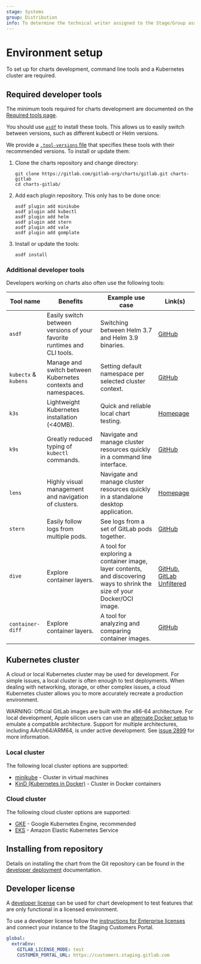 ```yaml
---
stage: Systems
group: Distribution
info: To determine the technical writer assigned to the Stage/Group associated with this page, see https://handbook.gitlab.com/handbook/product/ux/technical-writing/#assignments
---
```


# Environment setup

To set up for charts development, command line tools and a
Kubernetes cluster are required.

## Required developer tools

The minimum tools required for charts development are documented on the [Required tools page](../installation/tools.md).

You should use [`asdf`](https://github.com/asdf-vm/asdf) to install these tools.
This allows us to easily switch between versions, such as different kubectl or Helm versions.

We provide a [`.tool-versions` file](https://gitlab.com/gitlab-org/charts/gitlab/blob/master/.tool-versions)
that specifies these tools with their recommended versions. To install or update them:

1. Clone the charts repository and change directory:

   ```shell
   git clone https://gitlab.com/gitlab-org/charts/gitlab.git charts-gitlab
   cd charts-gitlab/
   ```

1. Add each plugin repository. This only has to be done once:

   ```shell
   asdf plugin add minikube
   asdf plugin add kubectl
   asdf plugin add helm
   asdf plugin add stern
   asdf plugin add vale
   asdf plugin add gomplate
   ```

1. Install or update the tools:

   ```shell
   asdf install
   ```

### Additional developer tools

Developers working on charts also often use the following tools:

Tool name | Benefits | Example use case | Link(s)
-|-|-|-
`asdf` | Easily switch between versions of your favorite runtimes and CLI tools. | Switching between Helm 3.7 and Helm 3.9 binaries. | [GitHub](https://github.com/asdf-vm/asdf)
`kubectx` & `kubens` | Manage and switch between Kubernetes contexts and namespaces. | Setting default namespace per selected cluster context. | [GitHub](https://github.com/ahmetb/kubectx)
`k3s` | Lightweight Kubernetes installation (<40MB). | Quick and reliable local chart testing. | [Homepage](https://k3s.io)
`k9s` | Greatly reduced typing of `kubectl` commands. | Navigate and manage cluster resources quickly in a command line interface. | [GitHub](https://github.com/derailed/k9s)
`lens` | Highly visual management and navigation of clusters. | Navigate and manage cluster resources quickly in a standalone desktop application. | [Homepage](https://k8slens.dev/)
`stern` | Easily follow logs from multiple pods. | See logs from a set of GitLab pods together. | [GitHub](https://github.com/stern/stern)
`dive` | Explore container layers. | A tool for exploring a container image, layer contents, and discovering ways to shrink the size of your Docker/OCI image. | [GitHub](https://github.com/wagoodman/dive), [GitLab Unfiltered](https://youtu.be/9kdE-ye6vlc)
`container-diff` | Explore container layers. | A tool for analyzing and comparing container images. | [GitHub](https://github.com/GoogleContainerTools/container-diff)

## Kubernetes cluster

A cloud or local Kubernetes cluster may be used for development.
For simple issues, a local cluster is often enough to test deployments.
When dealing with networking, storage, or other complex issues, a cloud Kubernetes cluster allows you to more accurately recreate a production environment.

WARNING:
Official GitLab images are built with the x86-64 architecture.
For local development, Apple silicon users can use an [alternate Docker setup](kind/index.md#apple-silicon-m1m2)
to emulate a compatible architecture.
Support for multiple architectures, including AArch64/ARM64, is under active development.
See [issue 2899](https://gitlab.com/gitlab-org/charts/gitlab/-/issues/2899) for more information.

### Local cluster

The following local cluster options are supported:

- [minikube](minikube/index.md) - Cluster in virtual machines
- [KinD (Kubernetes in Docker)](kind/index.md) - Cluster in Docker containers

### Cloud cluster

The following cloud cluster options are supported:

- [GKE](../installation/cloud/gke.md) - Google Kubernetes Engine, recommended
- [EKS](../installation/cloud/eks.md) - Amazon Elastic Kubernetes Service

## Installing from repository

Details on installing the chart from the Git repository can be found in the [developer deployment](deploy.md) documentation.

## Developer license

A [developer license](https://handbook.gitlab.com/handbook/developer-onboarding/#working-on-gitlab-ee-developer-licenses) can
be used for chart development to test features that are only functional in a licensed environment.

To use a developer license follow the [instructions for Enterprise licenses](../installation/secrets.md#initial-enterprise-license)
and connect your instance to the Staging Customers Portal.

```yaml
global:
  extraEnv:
    GITLAB_LICENSE_MODE: test
    CUSTOMER_PORTAL_URL: https://customers.staging.gitlab.com
```
